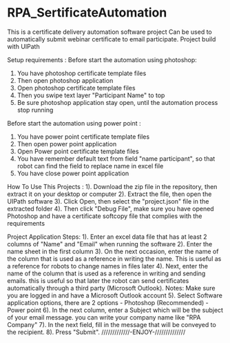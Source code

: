 

# RPA_SertificateAutomation
This is a certificate delivery automation software project
Can be used to automatically submit webinar certificate to email participate. 
Project build with UIPath

Setup requirements :
Before start the automation using photoshop:
1. You have photoshop certificate template files
2. Then open photoshop application
3. Open photoshop certificate template files
4. Then you swipe text layer "Participant Name" to top
5. Be sure photoshop application stay open, until the automation process stop running

Before start the automation using power point :
1. You have power point certificate template files
2. Then open power point application
3. Open Power point certificate template files
4. You have remember default text from field "name participant",
   so that robot can find the field to replace name in excel file
5. You have close power point application


How To Use This Projects :
1). Download the zip file in the repository, then extract it on your desktop or computer
2). Extract the file, then open the UIPath software
3). Click Open, then select the "project.json" file in the extracted folder
4). Then click "Debug File", make sure you have opened Photoshop and have a certificate softcopy file that complies with the requirements


Project Application Steps:
1). Enter an excel data file that has at least 2 columns of "Name" and "Email" when running the software
2). Enter the name sheet in the first column
3). On the next occasion, enter the name of the column that is used as a reference in writing the name. This is useful as a reference for robots to change names in files later
4). Next, enter the name of the column that is used as a reference in writing and sending emails. this is useful so that later the robot can send certificates automatically through a third party (Microsoft Outlook). Notes: Make sure you are logged in and have a Microsoft Outlook account
5). Select Software application options, there are 2 options
    - Photoshop (Recommended)
    - Power point
6). In the next column, enter a Subject which will be the subject of your email message. you can write your company name like "RPA Company"
7). In the next field, fill in the message that will be conveyed to the recipient.
8). Press "Submit".
/////////////-ENJOY-//////////////
